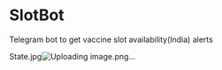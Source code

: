 # SlotBot
Telegram bot to get vaccine slot availability(India) alerts

State.jpg![Uploading image.png…]()
